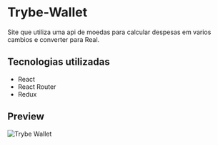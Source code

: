 # Trybe-Wallet

Site que utiliza uma api de moedas para calcular despesas em varios cambios e converter para Real.

## Tecnologias utilizadas
 - React
 - React Router
 - Redux

## Preview
![Trybe Wallet](https://i.ibb.co/q1SyYfs/trybe-wallet.png)
